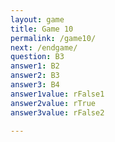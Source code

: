 ```yaml
---
layout: game
title: Game 10
permalink: /game10/
next: /endgame/
question: B3
answer1: B2
answer2: B3
answer3: B4
answer1value: rFalse1
answer2value: rTrue
answer3value: rFalse2

---
```


